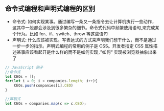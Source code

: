 ## 命令式编程和声明式编程的区别
* 命令式: 如何实现某事。通过编写一条又一条指令去让计算机执行一些动作，这其中一般都会涉及到很多繁杂的细节。命令式代码中频繁使用语句,来完成某个行为。比如 for、if、switch、throw 等这些语句
* 声明式: 什么应该被实现。写表达式的方式来声明我们想干什么，而不是通过一步一步的指示。声明式编程的常用的例子是 CSS。开发者指定 CSS 属性描述某事应该看起开是什么样的而不是如何实现，”如何“ 实现被浏览器抽象出来了

```js
// JavaScript 例子
//命令式
let CEOs = [];
for(let i = 0; i < companies.length; i++){
    CEOs.push(companies[i].CEO)
}

//声明式
let CEOs = companies.map(c => c.CEO);
```